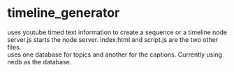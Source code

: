 # timeline_generator
uses youtube timed text information to create a sequence or a timeline 
node server.js starts the node server.  index.html and script.js are the two other files.  
uses one database for topics and another for the captions.  Currently using nedb as the database.
